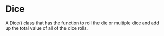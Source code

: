 # Dice
A Dice() class that has the function to roll the die or multiple dice and add up the total value of all of the dice rolls.
